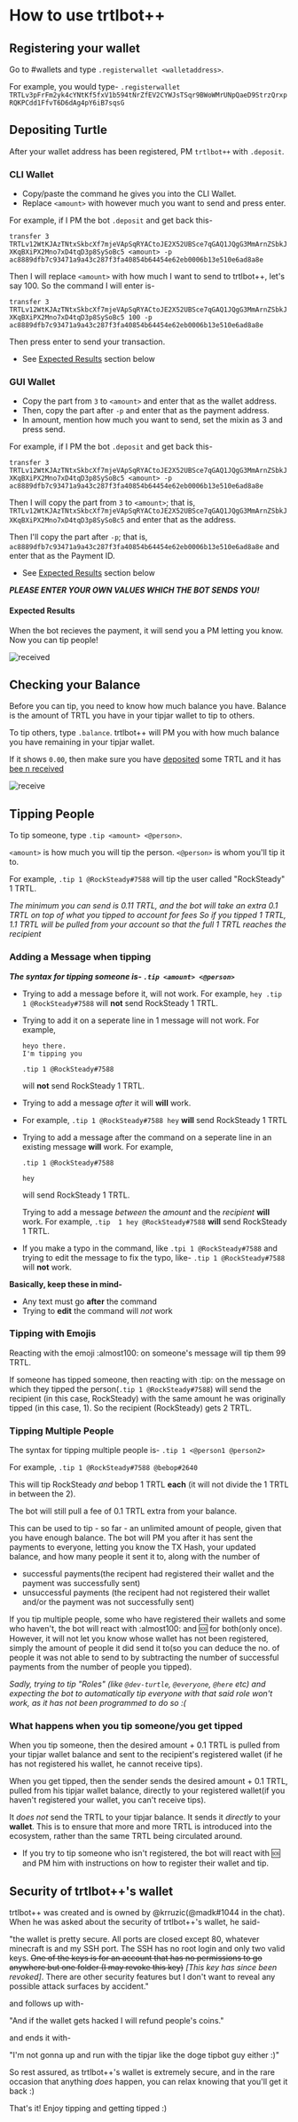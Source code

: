 # How to use trtlbot++


## Registering your wallet

Go to #wallets and type `.registerwallet <walletaddress>`. 

For example, you would type- `.registerwallet TRTLv3pFrFm2yk4cYNtKf5fxV1b594tNrZfEV2CYWJsTSqr9BWoWMrUNpQaeD9StrzQrxpRQKPCdd1FfvT6D6dAg4pY6iB7sqsG`

## Depositing Turtle

After your wallet address has been registered, PM `trtlbot++` with `.deposit`. 

### CLI Wallet

- Copy/paste the command he gives you into the CLI Wallet. 
- Replace `<amount>` with however much you want to send and press enter.

For example, if I PM the bot `.deposit` and get back this-

```transfer 3 TRTLv12WtKJAzTNtxSkbcXf7mjeVApSqRYACtoJE2X52UBSce7qGAQ1JQgG3MmArnZSbkJXKqBXiPX2Mno7xD4tqD3p8SySoBc5 <amount> -p ac8889dfb7c93471a9a43c287f3fa40854b64454e62eb0006b13e510e6ad8a8e```

Then I will replace `<amount>` with how much I want to send to trtlbot++, let's say 100. So the command I will enter is-

```transfer 3 TRTLv12WtKJAzTNtxSkbcXf7mjeVApSqRYACtoJE2X52UBSce7qGAQ1JQgG3MmArnZSbkJXKqBXiPX2Mno7xD4tqD3p8SySoBc5 100 -p ac8889dfb7c93471a9a43c287f3fa40854b64454e62eb0006b13e510e6ad8a8e```

Then press enter to send your transaction.

- See [Expected Results](https://github.com/turtlecoin/turtlecoin/wiki/Using-trtlbot-plus-plus#expected-results) section below

### GUI Wallet

- Copy the part from `3` to `<amount>` and enter that as the wallet address. 
- Then, copy the part after `-p` and enter that as the payment address. 
- In amount, mention how much you want to send, set the mixin as 3 and press send.

For example, if I PM the bot `.deposit` and get back this-

```transfer 3 TRTLv12WtKJAzTNtxSkbcXf7mjeVApSqRYACtoJE2X52UBSce7qGAQ1JQgG3MmArnZSbkJXKqBXiPX2Mno7xD4tqD3p8SySoBc5 <amount> -p ac8889dfb7c93471a9a43c287f3fa40854b64454e62eb0006b13e510e6ad8a8e```

Then I will copy the part from `3` to `<amount>`; that is, `TRTLv12WtKJAzTNtxSkbcXf7mjeVApSqRYACtoJE2X52UBSce7qGAQ1JQgG3MmArnZSbkJXKqBXiPX2Mno7xD4tqD3p8SySoBc5` and enter that as the address.

Then I'll copy the part after `-p`; that is, `ac8889dfb7c93471a9a43c287f3fa40854b64454e62eb0006b13e510e6ad8a8e` and enter that as the Payment ID.

- See [Expected Results](https://github.com/turtlecoin/turtlecoin/wiki/Using-trtlbot-plus-plus#expected-results) section below

***PLEASE ENTER YOUR OWN VALUES WHICH THE BOT SENDS YOU!***

#### Expected Results

When the bot recieves the payment, it will send you a PM letting you know. Now you can tip people! 

 ![received](https://github.com/turtlecoin/turtlecoin-wiki/blob/master/images/dep.png)

## Checking your Balance

Before you can tip, you need to know how much balance you have. Balance is the amount of TRTL you have in your tipjar wallet to tip to others.

To tip others, type `.balance`. trtlbot++ will PM you with how much balance you have remaining in your tipjar wallet.

If it shows `0.00`, then make sure you have [deposited](https://github.com/turtlecoin/turtlecoin/wiki/Using-trtlbot-plus-plus#depositing-turtle) some TRTL and it has [bee
n received](https://github.com/turtlecoin/turtlecoin/wiki/Using-trtlbot-plus-plus#expected-results)

![receive](images/dep.png)

## Tipping People
To tip someone, type `.tip <amount> <@person>`. 

`<amount>` is how much you will tip the person. 
`<@person>` is whom you'll tip it to.

For example, `.tip 1 @RockSteady#7588` will tip the user called "RockSteady"  1 TRTL.

*The minimum you can send is 0.11 TRTL, and the bot will take an extra 0.1 TRTL on top of what you tipped to account for fees
So if you tipped 1 TRTL, 1.1 TRTL will be pulled from your account so that the full 1 TRTL reaches the recipient*

### Adding a Message when tipping

***The syntax for tipping someone is- `.tip <amount> <@person>`***
     
- Trying to add a message before it, will not work. 
 For example, `hey .tip 1 @RockSteady#7588` will **not** send RockSteady 1 TRTL.

- Trying to add it on a seperate line in 1 message will not work.
  For example,
  ```
  heyo there.
  I'm tipping you
    
  .tip 1 @RockSteady#7588
  ```
  
  will **not** send RockSteady 1 TRTL.

- Trying to add a message *after* it will **will** work.
- For example, `.tip 1 @RockSteady#7588 hey` **will** send RockSteady 1 TRTL

- Trying to add a message after the command on a seperate line in an existing message **will** work.
  For example,
  ``` 
  .tip 1 @RockSteady#7588

  hey
  ```
  will send RockSteady 1 TRTL.
  
  Trying to add a message *between* the *amount* and the *recipient* **will** work.
  For example, `.tip  1 hey @RockSteady#7588` **will** send RockSteady 1 TRTL.
  
- If you make a typo in the command, like `.tpi 1 @RockSteady#7588` and trying to edit the message to fix the typo, like- `.tip 1 @RockSteady#7588` will **not** work.
  
**Basically, keep these in mind-**  

* Any text must go **after** the command
* Trying to **edit** the command will *not* work

### Tipping with Emojis

Reacting with the emoji :almost100: on someone's message will tip them 99 TRTL.

If someone has tipped someone, then reacting with :tip: on the message on which they tipped the person(`.tip 1 @RockSteady#7588`) will send the recipient (in this case, RockSteady) with the same amount he was originally tipped (in this case, 1). So the recipient (RockSteady) gets 2 TRTL.

### Tipping Multiple People

The syntax for tipping multiple people is- `.tip 1 <@person1 @person2>`

For example, `.tip 1 @RockSteady#7588 @bebop#2640`

This will tip RockSteady *and* bebop 1 TRTL **each** (it will not divide the 1 TRTL in between the 2).

The bot will still pull a fee of 0.1 TRTL extra from your balance.


This can be used to tip - so far - an unlimited amount of people, given that you have enough balance.
The bot will PM you after it has sent the payments to everyone, letting you know the TX Hash, your updated balance, and how many people it sent it to, along with the number of 
- successful payments(the recipent had registered their wallet and the payment was successfully sent)
- unsuccessful payments (the recipent had not registered their wallet and/or the payment was not successfully sent)

If you tip multiple people, some who have registered their wallets and some who haven't, the bot will react with :almost100: and :sos: for both(only once).
However, it will not let you know whose wallet has not been registered, simply the amount of people it did send it to(so you can deduce the no. of people it was not able to send to by subtracting the number of successful payments from the number of people you tipped).

*Sadly, trying to tip "Roles" (like `@dev-turtle`, `@everyone`, `@here` etc) and expecting the bot to automatically tip everyone with that said role won't work, as it has not been programmed to do so :(*

### What happens when you tip someone/you get tipped

When you tip someone, then the desired amount + 0.1 TRTL is pulled from your tipjar wallet balance and sent to the recipient's registered wallet (if he has not registered his wallet, he cannot receive tips).

When you get tipped, then the sender sends the desired amount + 0.1 TRTL, pulled from his tipjar wallet balance, directly to your registered wallet(if you haven't registered your wallet, you can't receive tips).

It *does not* send the TRTL to your tipjar balance. It sends it *directly* to your **wallet**.
This is to ensure that more and more TRTL is introduced into the ecosystem, rather than the same TRTL being circulated around.


- If you try to tip someone who isn't registered, the bot will react with :sos: and PM him with instructions on how to register their wallet and tip. 

## Security of trtlbot++'s wallet

trtlbot++ was created and is owned by @krruzic(@madk#1044  in the chat). When he was asked about the security of trtlbot++'s wallet, he said-

"the wallet is pretty secure. All ports are closed except 80, whatever minecraft is and my SSH port. The SSH has no root login and only two valid keys. ~~One of the keys is for an account that has no permissions to go anywhere but one folder (I may revoke this key)~~ *[This key has since been revoked]*. There are other security features but I don't want to reveal any possible attack surfaces by accident."

and follows up with-

"And if the wallet gets hacked I will refund people's coins."

and ends it with-

"I'm not gonna up and run with the tipjar like the doge tipbot guy either :)"

So rest assured, as trtlbot++'s wallet is extremely secure, and in the rare occasion that anything *does* happen, you can relax knowing that you'll get it back :)



That's it! Enjoy tipping and getting tipped :)
